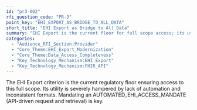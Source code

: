 ```yaml
---
id: "pr3-002"
rfi_question_code: "PR-3"
point_key: "EHI_EXPORT_AS_BRIDGE_TO_ALL_DATA"
short_title: "EHI Export as Bridge to All Data"
summary: "EHI Export is the current floor for full scope access; its utility is hampered by lack of automation. Mandating API-driven EHI Export is key."
categories:
  - "Audience_RFI_Section:Provider"
  - "Core_Theme:EHI_Export_Modernization"
  - "Core_Theme:Data_Access_Completeness"
  - "Key_Technology_Mechanism:EHI_Export"
  - "Key_Technology_Mechanism:FHIR_API"
---
```

The EHI Export criterion is the current regulatory floor ensuring access to this full scope. Its utility is severely hampered by lack of automation and inconsistent formats. Mandating an AUTOMATED\_EHI\_ACCESS\_MANDATE (API-driven request and retrieval) is key.
